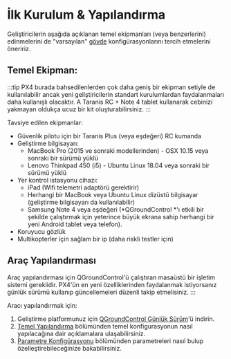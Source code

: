 # İlk Kurulum & Yapılandırma

Geliştiricilerin aşağıda açıklanan temel ekipmanları (veya benzerlerini) edinmelerini de "varsayılan" [gövde](../airframes/airframe_reference.md) konfigürasyonlarını tercih etmelerini öneririz.

## Temel Ekipman:

:::tip PX4 burada bahsedilenlerden çok daha geniş bir ekipman setiyle de kullanılabilir ancak yeni geliştiricilerin standart kurulumlardan faydalanmaları daha kullanışlı olacaktır. A Taranis RC + Note 4 tablet kullanarak cebinizi yakmayan oldukça ucuz bir kit oluşturabilirsiniz.
:::

Tavsiye edilen ekipmanlar:

* Güvenlik pilotu için bir Taranis Plus (veya eşdeğeri) RC kumanda
* Geliştirme bilgisayarı:
  * MacBook Pro (2015 ve sonraki modellerinden) - OSX 10.15 veya sonraki bir sürümü yüklü
  * Lenovo Thinkpad 450 (i5) - Ubuntu Linux 18.04 veya sonraki bir sürümü yüklü
* Yer kontrol istasyonu cihazı:
  * iPad (Wifi telemetri adaptörü gerektirir)
  * Herhangi bir MacBook veya Ubuntu Linux dizüstü bilgisayar (geliştirme bilgisayarı da kullanılabilir)
  * Samsung Note 4 veya eşdeğeri (*QGroundControl *'ı etkili bir şekilde çalıştırmak için yeterince büyük ekrana sahip herhangi bir yeni Android tablet veya telefon).
* Koruyucu gözlük
* Multikopterler için sağlam bir ip (daha riskli testler için)

## Araç Yapılandırması

Araç yapılandırması için QGroundControl'ü çalıştıran masaüstü bir işletim sistemi gereklidir. PX4'ün en yeni özelliklerinden faydalanmak istiyorsanız günlük sürümü kullanıp güncellemeleri düzenli takip etmelisiniz.
:::

Aracı yapılandırmak için:

1. Geliştirme platformunuz için [QGroundControl Günlük Sürüm](https://docs.qgroundcontrol.com/en/releases/daily_builds.html)'ü indirin.
1. [Temel Yapılandırma](../config/README.md) bölümünden temel konfigurasyonun nasıl yapılacağına dair açıklamalara ulaşabilirsiniz.
1. [Parametre Konfigürasyonu](../advanced_config/parameters.md) bölümünden parametreleri nasıl bulup özelleştirebileceğinize bakabilirsiniz.
